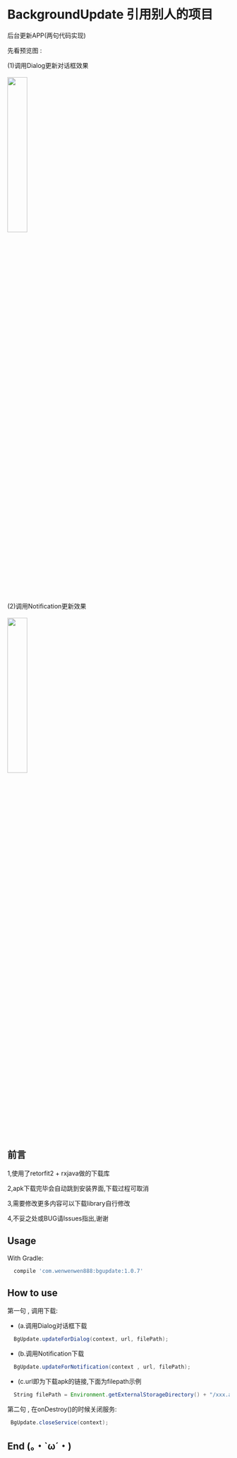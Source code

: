 # BackgroundUpdate  引用别人的项目
后台更新APP(两句代码实现)

先看预览图 : 

(1)调用Dialog更新对话框效果
</br></br>
<img src="https://github.com/wenwenwen888/BackgroundUpdate/blob/master/preview/1.png" width="30%" height="30%">
</br></br>
(2)调用Notification更新效果
</br></br>
<img src="https://github.com/wenwenwen888/BackgroundUpdate/blob/master/preview/2.png" width="30%" height="30%">


前言
-------
1,使用了retorfit2 + rxjava做的下载库

2,apk下载完毕会自动跳到安装界面,下载过程可取消

3,需要修改更多内容可以下载library自行修改

4,不妥之处或BUG请Issues指出,谢谢


Usage
--------

With Gradle:
```groovy
  compile 'com.wenwenwen888:bgupdate:1.0.7'
```


How to use
--------
第一句 , 调用下载:
* (a.调用Dialog对话框下载
```java
  BgUpdate.updateForDialog(context, url, filePath);
```
* (b.调用Notification下载
```java
  BgUpdate.updateForNotification(context , url, filePath);
```
* (c.url即为下载apk的链接,下面为filepath示例
```java
  String filePath = Environment.getExternalStorageDirectory() + "/xxx.apk";
```
第二句 , 在onDestroy()的时候关闭服务:
```java
 BgUpdate.closeService(context);
```

End (。・`ω´・)
--------
